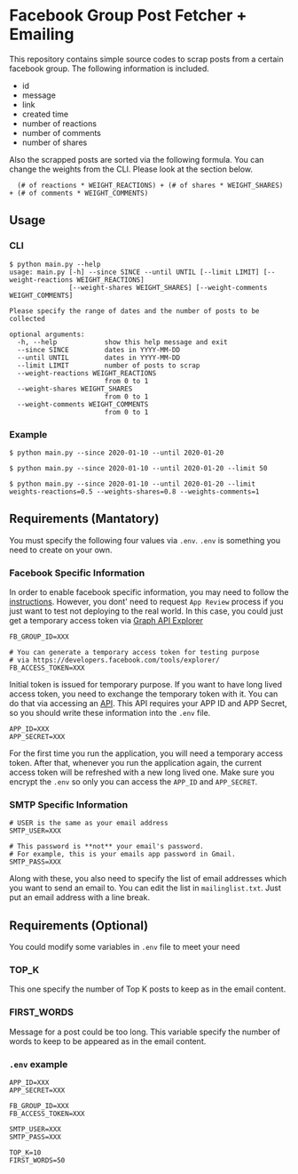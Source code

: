 # Facebook Group Post Fetcher + Emailing

This repository contains simple source codes to scrap posts from a certain facebook group. The following information is included.

- id
- message
- link
- created time
- number of reactions
- number of comments
- number of shares

Also the scrapped posts are sorted via the following formula. You can change the weights from the CLI. Please look at the section below.
```
  (# of reactions * WEIGHT_REACTIONS) + (# of shares * WEIGHT_SHARES) + (# of comments * WEIGHT_COMMENTS)
```

## Usage

### CLI
```shell
$ python main.py --help
usage: main.py [-h] --since SINCE --until UNTIL [--limit LIMIT] [--weight-reactions WEIGHT_REACTIONS]
               [--weight-shares WEIGHT_SHARES] [--weight-comments WEIGHT_COMMENTS]

Please specify the range of dates and the number of posts to be collected

optional arguments:
  -h, --help            show this help message and exit
  --since SINCE         dates in YYYY-MM-DD
  --until UNTIL         dates in YYYY-MM-DD
  --limit LIMIT         number of posts to scrap
  --weight-reactions WEIGHT_REACTIONS
                        from 0 to 1
  --weight-shares WEIGHT_SHARES
                        from 0 to 1
  --weight-comments WEIGHT_COMMENTS
                        from 0 to 1
```

### Example
```shell
$ python main.py --since 2020-01-10 --until 2020-01-20
```

```shell
$ python main.py --since 2020-01-10 --until 2020-01-20 --limit 50
```

```shell
$ python main.py --since 2020-01-10 --until 2020-01-20 --limit weights-reactions=0.5 --weights-shares=0.8 --weights-comments=1
```

## Requirements (Mantatory)

You must specify the following four values via `.env`. `.env` is something you need to create on your own.

### Facebook Specific Information

In order to enable facebook specific information, you may need to follow the [instructions](https://developers.facebook.com/docs/groups-api/). However, you dont' need to request `App Review` process if you just want to test not deploying to the real world. In this case, you could just get a temporary access token via [Graph API Explorer](https://developers.facebook.com/tools/explorer/)

```
FB_GROUP_ID=XXX

# You can generate a temporary access token for testing purpose
# via https://developers.facebook.com/tools/explorer/
FB_ACCESS_TOKEN=XXX
```

Initial token is issued for temporary purpose. If you want to have long lived access token, you need to exchange the temporary token with it. You can do that via accessing an [API](https://developers.facebook.com/docs/facebook-login/access-tokens/refreshing/). This API requires your APP ID and APP Secret, so you should write these information into the `.env` file.

```
APP_ID=XXX
APP_SECRET=XXX
```

For the first time you run the application, you will need a temporary access token. After that, whenever you run the application again, the current access token will be refreshed with a new long lived one. Make sure you encrypt the `.env` so only you can access the `APP_ID` and `APP_SECRET`.

### SMTP Specific Information
```
# USER is the same as your email address
SMTP_USER=XXX

# This password is **not** your email's password. 
# For example, this is your emails app password in Gmail.
SMTP_PASS=XXX
```

Along with these, you also need to specify the list of email addresses which you want to send an email to. You can edit the list in `mailinglist.txt`. Just put an email address with a line break.

## Requirements (Optional)

You could modify some variables in `.env` file to meet your need

### TOP_K
This one specify the number of Top K posts to keep as in the email content.

### FIRST_WORDS
Message for a post could be too long. This variable specify the number of words to keep to be appeared as in the email content.


### `.env` example
```
APP_ID=XXX
APP_SECRET=XXX

FB_GROUP_ID=XXX
FB_ACCESS_TOKEN=XXX

SMTP_USER=XXX
SMTP_PASS=XXX

TOP_K=10
FIRST_WORDS=50
```
